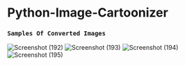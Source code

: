 # Python-Image-Cartoonizer

### `Samples Of Converted Images`


![Screenshot (192)](https://user-images.githubusercontent.com/25906435/127711108-ca2daf50-2003-42af-92ba-e1e02cecd797.png)
![Screenshot (193)](https://user-images.githubusercontent.com/25906435/127711118-ab2360f9-e474-4191-93f6-7fae4781490a.png)
![Screenshot (194)](https://user-images.githubusercontent.com/25906435/127711120-ddba023d-8af9-4df9-9395-a850dc8065a8.png)
![Screenshot (195)](https://user-images.githubusercontent.com/25906435/127711123-955db3a5-5050-4a09-b99d-376840ea65b2.png)

